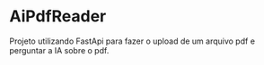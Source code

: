 # AiPdfReader
Projeto utilizando FastApi para fazer o upload de um arquivo pdf e perguntar a IA sobre o pdf.
